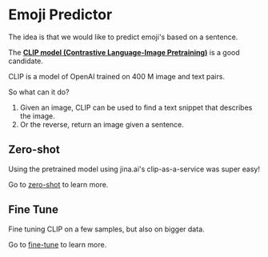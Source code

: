 # Emoji Predictor

The idea is that we would like to predict emoji's based on a sentence.

The [__CLIP model (Contrastive Language-Image Pretraining)__](https://github.com/openai/CLIP) is a good candidate.

CLIP is a model of OpenAI trained on 400 M image and text pairs. 

So  what can it do?

1) Given an image, CLIP can be used to find a text snippet that describes the image.
2) Or the reverse, return an image given a sentence.

## Zero-shot 

Using the pretrained model using jina.ai's clip-as-a-service was super easy!

Go to [zero-shot](./zero-shot) to learn more.

## Fine Tune

Fine tuning CLIP on a few samples, but also on bigger data.

Go to [fine-tune](./fine-tune) to learn more.